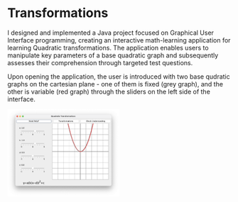 # Transformations
I designed and implemented a Java project focused on Graphical User Interface programming, creating an interactive math-learning application for learning Quadratic transformations. The application enables users to manipulate key parameters of a base quadratic graph and subsequently assesses their comprehension through targeted test questions.

Upon opening the application, the user is introduced with two base qudratic graphs on the cartesian plane - one of them is fixed (grey graph), and the other is variable (red graph) through the sliders on the left side of the interface.

<img src="https://github.com/kehyayan/Transformations/blob/9814473c0c301d890a4ee33f5ffd351577d320e4/img/Intro.jpeg" width=50% height=50%>
